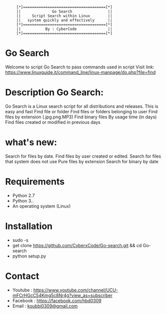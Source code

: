  
         [*]=====================================[*]
         ||              Go Search                ||
         ||     Script Search within Linux        ||
         ||   system quickly and effectively      ||
         [*]=====================================[*]
         ||           By : CyberCode              ||
         [*]=====================================[*]
# Go Search  
Welcome to script Go Search
to pass commands used in script
Visit link:
https://www.linuxguide.it/command_line/linux-manpage/do.php?file=find

# Description Go Search:
Go Search is a Linux search script for all distributions and releases. This is easy and fast
Find file or folder
Find files or folders belonging to user
Find files by extension (.jpg.png.MP3)
Find binary files By usage time (in days)
Find files created or modified in previous days

# what's new:
Search for files by date.
Find files by user created or edited.
Search for files that system does not use
Pure files by extension
Search for binary by date

# Requirements
- Python 2.7 
- Python 3..
- An operating system (Linux)

# Installation
- sudo -s
- get clone https://github.com/CyberxCode/Go-search.git && cd Go-search
- python setup.py

# Contact
- Youtube : https://www.youtube.com/channel/UCU-mFCrHGcC54Kmg5c8Nr4g?view_as=subscriber
- Facebook : https://facebook.com/hbd0309
- Email : koubbi0309@gmail.com
